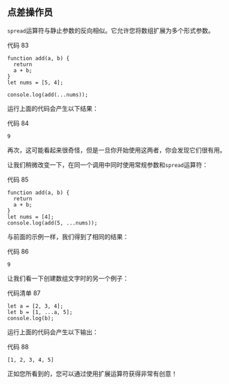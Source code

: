 ## 点差操作员

`spread`运算符与静止参数的反向相似。它允许您将数组扩展为多个形式参数。

代码 83

```
function add(a, b) {
  return
  a + b;
}
let nums = [5, 4];

console.log(add(...nums));

```

运行上面的代码会产生以下结果：

代码 84

```
9 

```

再次，这可能看起来很奇怪，但是一旦你开始使用这两者，你会发现它们很有用。

让我们稍微改变一下，在同一个调用中同时使用常规参数和`spread`运算符：

代码 85

```
function add(a, b) {
  return
  a + b;
}
let nums = [4];
console.log(add(5, ...nums));

```

与前面的示例一样，我们得到了相同的结果：

代码 86

```
9 

```

让我们看一下创建数组文字时的另一个例子：

代码清单 87

```
let a = [2, 3, 4];
let b = [1, ...a, 5];
console.log(b);

```

运行上面的代码会产生以下输出：

代码 88

```
[1, 2, 3, 4, 5] 

```

正如您所看到的，您可以通过使用扩展运算符获得非常有创意！